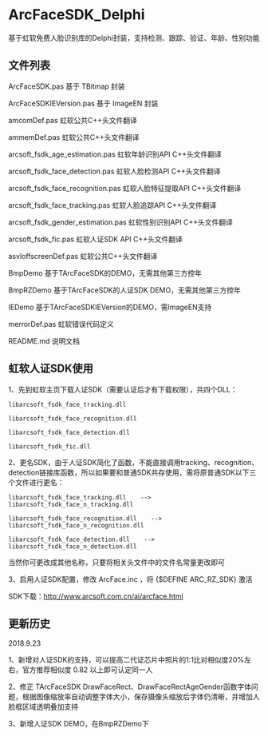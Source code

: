 ﻿# ArcFaceSDK_Delphi
基于虹软免费人脸识别库的Delphi封装，支持检测、跟踪、验证、年龄、性别功能

## 文件列表

ArcFaceSDK.pas	基于 TBitmap 封装

ArcFaceSDKIEVersion.pas	基于 ImageEN 封装

amcomDef.pas	虹软公共C++头文件翻译

ammemDef.pas	虹软公共C++头文件翻译

arcsoft_fsdk_age_estimation.pas	虹软年龄识别API C++头文件翻译

arcsoft_fsdk_face_detection.pas	虹软人脸检测API C++头文件翻译

arcsoft_fsdk_face_recognition.pas	虹软人脸特征提取API C++头文件翻译

arcsoft_fsdk_face_tracking.pas	虹软人脸追踪API C++头文件翻译

arcsoft_fsdk_gender_estimation.pas	虹软性别识别API C++头文件翻译

arcsoft_fsdk_fic.pas	虹软人证SDK  API C++头文件翻译

asvloffscreenDef.pas	虹软公共C++头文件翻译

BmpDemo	基于TArcFaceSDK的DEMO，无需其他第三方控年

BmpRZDemo	基于TArcFaceSDK的人证SDK DEMO，无需其他第三方控年

IEDemo	基于TArcFaceSDKIEVersion的DEMO，需ImageEN支持

merrorDef.pas	虹软错误代码定义

README.md	说明文档

## 虹软人证SDK使用
1、先到虹软主页下载人证SDK（需要认证后才有下载权限），共四个DLL：

	libarcsoft_fsdk_face_tracking.dll

	libarcsoft_fsdk_face_recognition.dll

	libarcsoft_fsdk_face_detection.dll

	libarcsoft_fsdk_fic.dll

2、更名SDK，由于人证SDK简化了函数，不能直接调用tracking、recognition、detection链接库函数，所以如果要和普通SDK共存使用，需将原普通SDK以下三个文件进行更名：

	libarcsoft_fsdk_face_tracking.dll    -->  libarcsoft_fsdk_face_n_tracking.dll

	libarcsoft_fsdk_face_recognition.dll    -->  libarcsoft_fsdk_face_n_recognition.dll

	libarcsoft_fsdk_face_detection.dll    -->  libarcsoft_fsdk_face_n_detection.dll 

当然你可更改成其他名称，只要将相关头文件中的文件名常量更改即可

3、启用人证SDK配置，修改 ArcFace.inc ，将 {$DEFINE ARC_RZ_SDK} 激活

SDK下载：http://www.arcsoft.com.cn/ai/arcface.html


## 更新历史
2018.9.23

1、新增对人证SDK的支持，可以提高二代证芯片中照片的1:1比对相似度20%左右，官方推荐相似度 0.82 以上即可认定同一人

2、修正 TArcFaceSDK DrawFaceRect、DrawFaceRectAgeGender函数字体问题，根据图像缩放率自动调整字体大小，保存摄像头缩放后字体仍清晰，并增加人脸框区域透明叠加支持

3、新增人证SDK DEMO，在BmpRZDemo下